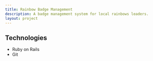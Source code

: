 ```yaml
---
title: Rainbow Badge Management
description: A badge management system for local rainbows leaders.
layout: project
---
```

## Technologies
- Ruby on Rails
- Git